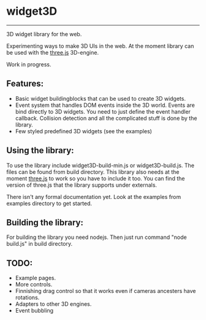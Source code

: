 widget3D
=======
-------

3D widget library for the web.

Experimenting ways to make 3D UIs in the web. At the moment library can be used with the [three.js](http://github.com/mrdoob/three.js) 3D-engine.

Work in progress.

Features:
-------
* Basic widget buildingblocks that can be used to create 3D widgets.
* Event system that handles DOM events inside the 3D world. Events are bind directly to 3D widgets.
You need to just define the event handler callback. Collision detection and all the complicated stuff is done by the library.
* Few styled predefined 3D widgets (see the examples)


Using the library:
-------

To use the library include widget3D-build-min.js or widget3D-build.js. The files can be found from build directory.
This library also needs at the moment [three.js](http://github.com/mrdoob/three.js) to work so you have to include it too.
You can find the version of three.js that the library supports under externals.

There isn't any formal documentation yet. Look at the examples from examples directory to get started.

Building the library:
-------

For building the library you need nodejs. Then just run command "node build.js" in build directory.

TODO:
-------
* Example pages.
* More controls.
* Finnishing drag control so that it works even if cameras ancesters have rotations.
* Adapters to other 3D engines.
* Event bubbling
